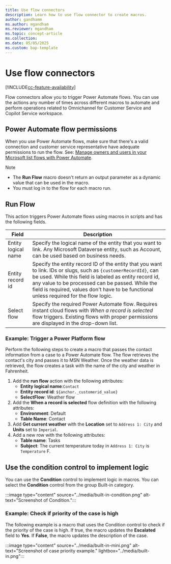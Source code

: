 ```yaml
---
title: Use flow connectors
description: Learn how to use flow connector to create macros.
author: gandhamm
ms.author: mgandham
ms.reviewer: mgandham
ms.topic: concept-article
ms.collection: 
ms.date: 05/05/2025
ms.custom: bap-template 
---
```

# Use flow connectors

[!INCLUDE[cc-feature-availability](../../includes/cc-feature-availability.md)]

Flow connectors allow you to trigger Power Automate flows. You can use the actions any number of times across different macros to automate and perform operations related to Omnichannel for Customer Service and Copilot Service workspace.

## Power Automate flow permissions

When you use Power Automate flows, make sure that there's a valid connection and customer service representative have adequate permissions to run the flow. See: [Manage owners and users in your Microsoft list flows with Power Automate](/sharepoint/dev/business-apps/power-automate/guidance/manage-list-flows).  
 

> [!NOTE]
> - The **Run Flow** macro doesn't return an output parameter as a dynamic value that can be used in the macro. 
> - You must log in to the flow for each macro run. 

## Run Flow

This action triggers Power Automate flows using macros in scripts and has the following fields.

| Field                | Description                             | 
|----------------------|-----------------------------------------|
| Entity logical name | Specify the logical name of the entity that you want to link. Any Microsoft Dataverse entity, such as Account, can be used based on business needs. | 
| Entity record id     | Specify the entity record ID of the entity that you want to link. IDs or slugs, such as `{customerRecordId}`, can be used. While this field is labeled as entity record id, any value to be processed can be passed. While the field is required, values don't have to be functional unless required for the flow logic. | 
| Select flow      | Specify the required Power Automate flow. Requires instant cloud flows with *When a record is selected* flow triggers. Existing flows with proper permissions are displayed in the drop-down list. | 

### Example: Trigger a Power Platform flow

Perform the following steps to create a macro that passes the contact information from a case to a Power Automate flow. The flow retrieves the contact's city and passes it to MSN Weather. Once the weather data is retrieved, the flow creates a task with the name of the city and weather in Fahrenheit. 

1. Add the **run flow** action with the following attributes: 
    - **Entity logical name**:`Contact`
    - **Entity record id**: `${anchor._customerid_value}`
    - **SelectFlow**: Weather flow
1. Add the **When a record is selected** flow definition with the following attributes:
     - **Environment**: Default
     - **Table Name**: Contact
1. Add **Get current weather** with the **Location** set to `Address 1: City` and **Units** set to `Imperial`.
1. Add a new row with the following attributes:
    - **Table name**: Tasks
    - **Subject**: The current temperature today in `Address 1: City` is `Temperature` F.
 
## Use the condition control to implement logic 

You can use the **Condition** control to implement logic in macros. You can select the **Condition** control from the group Built-in category.

  :::image type="content" source="../media/built-in-condition.png" alt-text="Screenshot of Condition.":::
 
### Example: Check if priority of the case is high 
 
The following example is a macro that uses the Condition control to check if the priority of the case is high. If true, the macro updates the **Escalated** field to **Yes**. If **False**, the macro updates the description of the case.

  :::image type="content" source="../media/built-in-mini.png" alt-text="Screenshot of case priority example." lightbox="../media/built-in.png":::

